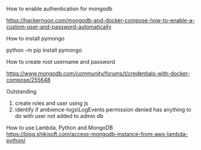 How to enable authentication for mongodb

https://hackernoon.com/mongodb-and-docker-compose-how-to-enable-a-custom-user-and-password-automatically

How to install pymongo

python -m pip install pymongo

How to create root username and password

https://www.mongodb.com/community/forums/t/credentials-with-docker-compose/255648

Outstanding
1. create roles and user using js
2. identify if ambience-logs\LogEvents permission denied has anything to do with user not added to admin db

How to use Lambda, Python and MongoDB
https://blog.shikisoft.com/access-mongodb-instance-from-aws-lambda-python/
